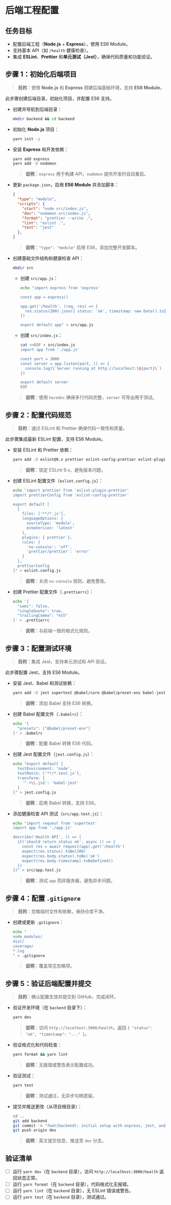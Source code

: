 # 后端工程配置

## 任务目标

- 配置后端工程（**Node.js** + **Express**），使用 ES6 Module。
- 支持基本 API（如 `/health` 健康检查）。
- 集成 **ESLint**、**Prettier** 和**单元测试（Jest）**，确保代码质量和功能验证。

## 步骤 1：初始化后端项目

> **目的**：使用 **Node.js** 和 **Express** 搭建后端基础环境，支持 **ES6 Module**。

此步骤创建后端目录，初始化项目，并配置 ES6 支持。

- 创建并导航到后端目录：

  ```bash
  mkdir backend && cd backend
  ```

- 初始化 **Node.js** 项目：

  ```bash
  yarn init -y
  ```

- 安装 **Express** 和开发依赖：

  ```bash
  yarn add express
  yarn add -D nodemon
  ```

  > **说明**：`express` 用于构建 API，`nodemon` 提供开发时自动重启。

- 更新 `package.json`，启用 **ES6 Module** 并添加脚本：

  ```json
  {
    "type": "module",
    "scripts": {
      "start": "node src/index.js",
      "dev": "nodemon src/index.js",
      "format": "prettier --write .",
      "lint": "eslint .",
      "test": "jest"
    },
  }
  ```
  
  > **说明**：`"type": "module"` 启用 ES6，添加完整开发脚本。
  
- 创建基础文件结构和健康检查 API：

  ```bash
  mkdir src
  ```

  - 创建 `src/app.js`：

    ```bash
    echo "import express from 'express'

    const app = express()

    app.get('/health', (req, res) => {
      res.status(200).json({ status: 'ok', timestamp: new Date().toISOString() })
    })

    export default app" > src/app.js
    ```

  - 创建 `src/index.js`：

    ```bash
    cat <<EOF > src/index.js
    import app from './app.js'
    
    const port = 3000
    const server = app.listen(port, () => {
      console.log(\`Server running at http://localhost:\${port}\`)
    })
    
    export default server
    EOF
    ```

  > **说明**：使用 `heredoc` 确保多行代码完整，`server` 可导出用于测试。

## 步骤 2：配置代码规范

> **目的**：通过 ESLint 和 Prettier 确保代码一致性和质量。

此步骤集成最新 ESLint 配置，支持 ES6 Module。

- 安装 ESLint 和 Prettier 依赖：

  ```bash
  yarn add -D eslint@9.x prettier eslint-config-prettier eslint-plugin-prettier
  ```

  > **说明**：锁定 ESLint 9.x，避免版本问题。

- 创建 ESLint 配置文件（`eslint.config.js`）：

  ```bash
  echo "import prettier from 'eslint-plugin-prettier'
  import prettierConfig from 'eslint-config-prettier'

  export default [
    {
      files: ['**/*.js'],
      languageOptions: {
        sourceType: 'module',
        ecmaVersion: 'latest'
      },
      plugins: { prettier },
      rules: {
        'no-console': 'off',
        'prettier/prettier': 'error'
      }
    },
    prettierConfig
  ]" > eslint.config.js
  ```

  > **说明**：关闭 `no-console` 规则，避免警告。

- 创建 Prettier 配置文件（`.prettierrc`）：

  ```bash
  echo '{
    "semi": false,
    "singleQuote": true,
    "trailingComma": "es5"
  }' > .prettierrc
  ```

  > **说明**：与前端一致的格式化规则。

## 步骤 3：配置测试环境

> **目的**：集成 Jest，支持单元测试和 API 验证。

此步骤配置 Jest，支持 ES6 Module。

- 安装 Jest、Babel 和测试依赖：

  ```bash
  yarn add -D jest supertest @babel/core @babel/preset-env babel-jest
  ```

  > **说明**：添加 Babel 支持 ES6 转换。

- 创建 Babel 配置文件（`.babelrc`）：

  ```bash
  echo '{
    "presets": ["@babel/preset-env"]
  }' > .babelrc
  ```

  > **说明**：配置 Babel 转换 ES6 代码。

- 创建 Jest 配置文件（`jest.config.js`）：

  ```bash
  echo "export default {
    testEnvironment: 'node',
    testMatch: ['**/*.test.js'],
    transform: {
      '^.+\\.js$': 'babel-jest'
    }
  }" > jest.config.js
  ```

  > **说明**：启用 Babel 转换，支持 ES6。

- 添加健康检查 API 测试（`src/app.test.js`）：

  ```bash
  echo "import request from 'supertest'
  import app from './app.js'
  
  describe('Health API', () => {
    it('should return status ok', async () => {
      const res = await request(app).get('/health')
      expect(res.status).toBe(200)
      expect(res.body.status).toBe('ok')
      expect(res.body.timestamp).toBeDefined()
    })
  })" > src/app.test.js
  ```

  > **说明**：测试 `app` 而非服务器，避免异步问题。

## 步骤 4：配置 `.gitignore`

> **目的**：忽略临时文件和依赖，保持仓库干净。

- 创建或更新 `.gitignore`：

  ```bash
  echo "
  node_modules/
  dist/
  coverage/
  *.log
  " > .gitignore
  ```

  > **说明**：覆盖常见忽略项。

## 步骤 5：验证后端配置并提交

> **目的**：确认配置生效并提交到 GitHub，完成闭环。

- 验证开发环境（在 `backend` 目录下）：

  ```bash
  yarn dev
  ```

  > **说明**：访问 `http://localhost:3000/health`，返回 `{ "status": "ok", "timestamp": "..." }`。

- 验证格式化和代码检查：

  ```bash
  yarn format && yarn lint
  ```

  > **说明**：无报错或警告表示配置成功。

- 验证测试：

  ```bash
  yarn test
  ```

  > **说明**：测试通过，无异步句柄遗留。

- 提交并推送更改（从项目根目录）：

  ```bash
  cd ..
  git add backend
  git commit -m "feat(backend): initial setup with express, jest, and es6 module"
  git push origin dev
  ```

  > **说明**：英文提交信息，推送至 `dev` 分支。

## 验证清单

- [ ] 运行 `yarn dev`（在 `backend` 目录），访问 `http://localhost:3000/health` 返回状态正常。
- [ ] 运行 `yarn format`（在 `backend` 目录），代码格式化无报错。
- [ ] 运行 `yarn lint`（在 `backend` 目录），无 ESLint 错误或警告。
- [ ] 运行 `yarn test`（在 `backend` 目录），测试通过。
